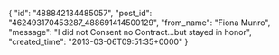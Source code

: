  {
   "id": "488842134485057",
   "post_id": "462493170453287_488691414500129",
   "from_name": "Fiona Munro",
   "message": "I did not Consent no Contract...but stayed in honor",
   "created_time": "2013-03-06T09:51:35+0000"
 }
